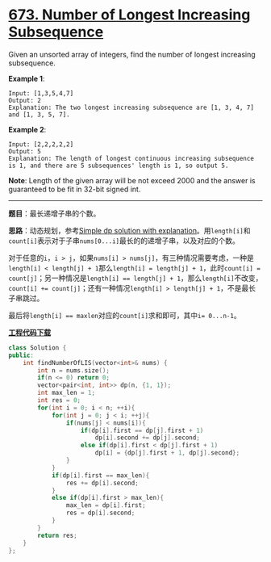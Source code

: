 # [673. Number of Longest Increasing Subsequence](https://leetcode.com/problems/number-of-longest-increasing-subsequence/)

Given an unsorted array of integers, find the number of longest increasing subsequence.

**Example 1**:

    Input: [1,3,5,4,7]
    Output: 2
    Explanation: The two longest increasing subsequence are [1, 3, 4, 7] and [1, 3, 5, 7].

**Example 2**:

    Input: [2,2,2,2,2]
    Output: 5
    Explanation: The length of longest continuous increasing subsequence is 1, and there are 5 subsequences' length is 1, so output 5.

**Note**: Length of the given array will be not exceed 2000 and the answer is guaranteed to be fit in 32-bit signed int.

-----

**题目**：最长递增子串的个数。

**思路**：动态规划，参考[Simple dp solution with explanation](https://leetcode.com/problems/number-of-longest-increasing-subsequence/discuss/107293/JavaC++-Simple-dp-solution-with-explanation)。用`length[i]`和`count[i]`表示对于子串`nums[0...i]`最长的的递增子串，以及对应的个数。

对于任意的`i`，`i > j`，如果`nums[i] > nums[j]`，有三种情况需要考虑，一种是`length[i] < length[j] + 1`那么`length[i] = length[j] + 1`，此时`count[i] = count[j]`；另一种情况是`length[i] == length[j] + 1`，那么`length[i]`不改变，`count[i] += count[j]`；还有一种情况`length[i] > length[j] + 1`，不是最长子串跳过。

最后将`length[i] == maxlen`对应的`count[i]`求和即可，其中`i= 0...n-1`。

[**工程代码下载**](https://github.com/shenkh/leetcode)

```cpp
class Solution {
public:
    int findNumberOfLIS(vector<int>& nums) {
        int n = nums.size();
        if(n <= 0) return 0;
        vector<pair<int, int>> dp(n, {1, 1});
        int max_len = 1;
        int res = 0;
        for(int i = 0; i < n; ++i){
            for(int j = 0; j < i; ++j){
                if(nums[j] < nums[i]){
                    if(dp[i].first == dp[j].first + 1)
                        dp[i].second += dp[j].second;
                    else if(dp[i].first < dp[j].first + 1)
                        dp[i] = {dp[j].first + 1, dp[j].second};
                }
            }
            if(dp[i].first == max_len){
                res += dp[i].second;
            }
            else if(dp[i].first > max_len){
                max_len = dp[i].first;
                res = dp[i].second;
            }
        }
        return res;
    }
};
```
